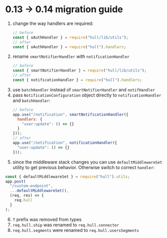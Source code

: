 # 0.13 -> 0.14 migration guide

1. change the way handlers are required:
    ```js
    // before
    const { oAuthHandler } = require("hull/lib/utils");
    // after
    const { oAuthHandler } = require("hull").handlers;
    ```
2. rename `smartNotifierHandler` with `notificationHandler`
    ```js
    // before
    const { smartNotifierHandler } = require("hull/lib/utils");
    // after
    const { notificationHandler } = require("hull").handlers;
    ```
3. use `batchHandler` instead of `smartNotifierHandler` and `notifHandler`
4. pass `NotificationConfiguration` object directly to `notificationHandler` and `batchHandler`:
    ```js
    // before
    app.use("/notification", smartNotificationHandler({
      handlers: {
        "user:update": () => {}
      }
    }));
    // after
    app.use("/notification", notificationHandler({
      "user:update": () => {}
    }));
    ```
5. since the middleware stack changes you can use `defaultMiddlewareSet` utility to get previous behavior. Otherwise switch to correct `handler`:

  ```js
  const { defaultMiddlewareSet } = require("hull").utils;
  app.post(
    "/custom-endpoint",
    ...defaultMiddlewareSet(),
    (req, res) => {
      req.hull
    }
  );
  ```
6. `T` prefix was removed from types
7. `req.hull.ship` was renamed to `req.hull.connector`
8. `req.hull.segments` were renamed to `req.hull.usersSegments`
